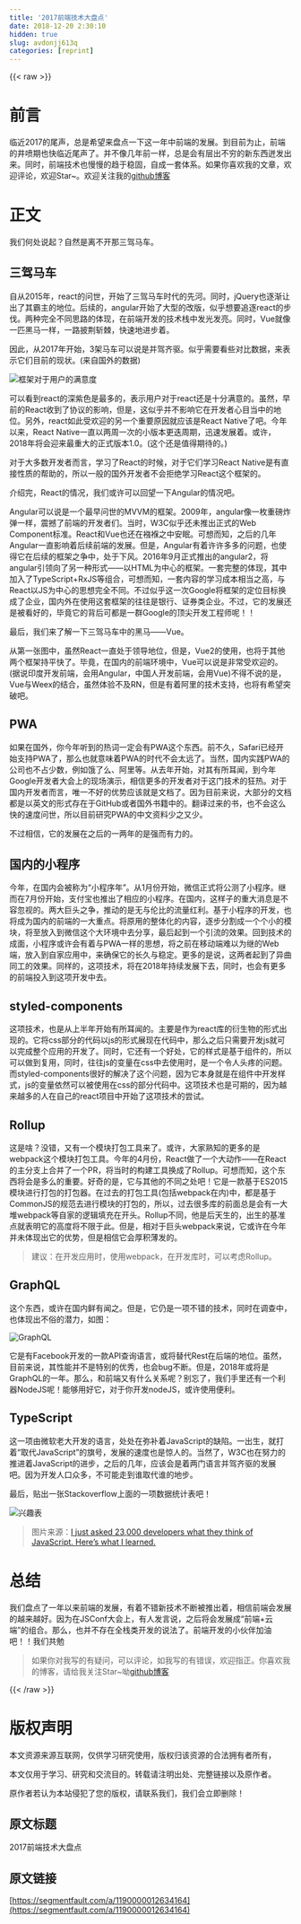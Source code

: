 ```yaml
---
title: '2017前端技术大盘点' 
date: 2018-12-20 2:30:10
hidden: true
slug: avdonjj613q
categories: [reprint]
---
```


{{< raw >}}

                    
<h1 id="articleHeader0">前言</h1>
<p>临近2017的尾声，总是希望来盘点一下这一年中前端的发展。到目前为止，前端的井喷期也快临近尾声了。并不像几年前一样，总是会有层出不穷的新东西迸发出来。同时，前端技术也慢慢的趋于稳固，自成一套体系。如果你喜欢我的文章，欢迎评论，欢迎Star~。欢迎关注我的<a href="https://github.com/laizimo/zimo-article" rel="nofollow noreferrer" target="_blank">github博客</a></p>
<h1 id="articleHeader1">正文</h1>
<p>我们何处说起？自然是离不开那三驾马车。</p>
<h2 id="articleHeader2">三驾马车</h2>
<p>自从2015年，react的问世，开始了三驾马车时代的先河。同时，jQuery也逐渐让出了其霸主的地位。后续的，angular开始了大型的改版，似乎想要追逐react的步伐。两种完全不同思路的体现，在前端开发的技术栈中发光发亮。同时，Vue就像一匹黑马一样，一路披荆斩棘，快速地进步着。</p>
<p>因此，从2017年开始，3架马车可以说是并驾齐驱。似乎需要看些对比数据，来表示它们目前的现状。(来自国外的数据)</p>
<p><span class="img-wrap"><img data-src="/img/remote/1460000012634169?w=1792&amp;h=1312" src="https://static.alili.tech/img/remote/1460000012634169?w=1792&amp;h=1312" alt="框架对于用户的满意度" title="框架对于用户的满意度" style="cursor: pointer; display: inline;"></span></p>
<p>可以看到react的深紫色是最多的，表示用户对于react还是十分满意的。虽然，早前的React收到了协议的影响，但是，这似乎并不影响它在开发者心目当中的地位。另外，react如此受欢迎的另一个重要原因就应该是React Native了吧。今年以来，React Native一直以两周一次的小版本更迭周期，迅速发展着。或许，2018年将会迎来最重大的正式版本1.0。(这个还是值得期待的。)</p>
<p>对于大多数开发者而言，学习了React的时候，对于它们学习React Native是有直接性质的帮助的，所以一般的国外开发者不会拒绝学习React这个框架的。</p>
<p>介绍完，React的情况，我们或许可以回望一下Angular的情况吧。</p>
<p>Angular可以说是一个最早问世的MVVM的框架。2009年，angular像一枚重磅炸弹一样，震撼了前端的开发者们。当时，W3C似乎还未推出正式的Web Component标准。React和Vue也还在襁褓之中安眠。可想而知，之后的几年Angular一直影响着后续前端的发展。但是，Angular有着许许多多的问题，也使得它在后续的框架之争中，处于下风。2016年9月正式推出的angular2，将angular引领向了另一种形式——以HTML为中心的框架。一套完整的体现，其中加入了TypeScript+RxJS等组合，可想而知，一套内容的学习成本相当之高，与React以JS为中心的思想完全不同。不过似乎这一次Google将框架的定位目标换成了企业，国内外在使用这套框架的往往是银行、证券类企业。不过，它的发展还是被看好的，毕竟它的背后可都是一群Google的顶尖开发工程师呢！！</p>
<p>最后，我们来了解一下三驾马车中的黑马——Vue。</p>
<p>从第一张图中，虽然React一直处于领导地位，但是，Vue2的使用，也将于其他两个框架持平快了。毕竟，在国内的前端环境中，Vue可以说是非常受欢迎的。(据说印度开发前端，会用Angular，中国人开发前端，会用Vue)不得不说的是，Vue与Weex的结合，虽然体验不及RN，但是有着阿里的技术支持，也将有希望突破吧。</p>
<h2 id="articleHeader3">PWA</h2>
<p>如果在国外，你今年听到的热词一定会有PWA这个东西。前不久，Safari已经开始支持PWA了，那么也就意味着PWA的时代不会太远了。当然，国内实践PWA的公司也不占少数，例如饿了么、阿里等。从去年开始，对其有所耳闻，到今年Google开发者大会上的现场演示，相信更多的开发者对于这门技术的狂热。对于国内开发者而言，唯一不好的优势应该就是文档了。因为目前来说，大部分的文档都是以英文的形式存在于GitHub或者国外书籍中的。翻译过来的书，也不会这么快的速度问世，所以目前研究PWA的中文资料少之又少。</p>
<p>不过相信，它的发展在之后的一两年的是强而有力的。</p>
<h2 id="articleHeader4">国内的小程序</h2>
<p>今年，在国内会被称为“小程序年”。从1月份开始，微信正式将公测了小程序。继而在7月份开始，支付宝也推出了相应的小程序。在国内，这样子的重大消息是不容忽视的。两大巨头之争，推动的是无与伦比的流量红利。基于小程序的开发，也将成为国内的前端的一大重点。将原用的整体化的内容，逐步分割成一个个小的模块，将至放入到微信这个大环境中去分享，最后起到一个引流的效果。回到技术的成面，小程序或许会有着与PWA一样的思想，将之前在移动端难以为继的Web端，放入到自家应用中，来确保它的长久与稳定。更多的是说，这两者起到了异曲同工的效果。同样的，这项技术，将在2018年持续发展下去，同时，也会有更多的前端投入到这项开发中去。</p>
<h2 id="articleHeader5">styled-components</h2>
<p>这项技术，也是从上半年开始有所耳闻的。主要是作为react库的衍生物的形式出现的。它将css部分的代码以js的形式展现在代码中，那么之后只需要开发js就可以完成整个应用的开发了。同时，它还有一个好处，它的样式是基于组件的，所以可以做到复用，同时，往往js的变量在css中去使用时，是一个令人头疼的问题。而styled-components很好的解决了这个问题，因为它本身就是在组件中开发样式，js的变量依然可以被使用在css的部分代码中。这项技术也是可期的，因为越来越多的人在自己的react项目中开始了这项技术的尝试。</p>
<h2 id="articleHeader6">Rollup</h2>
<p>这是啥？没错，又有一个模块打包工具来了。或许，大家熟知的更多的是webpack这个模块打包工具。今年的4月份，React做了一个大动作——在React的主分支上合并了一个PR，将当时的构建工具换成了Rollup。可想而知，这个东西将会是多么的重要。好奇的是，它与其他的不同之处吧！它是一款基于ES2015模块进行打包的打包器。在过去的打包工具(包括webpack在内)中，都是基于CommonJS的规范去进行模块的打包的，所以，过去很多库的前面总是会有一大堆webpack等自家的逻辑填充在开头。Rollup不同，他是后天生的，出生的基准点就表明它的高度将不限于此。但是，相对于巨头webpack来说，它或许在今年并未体现出它的优势，但是相信它会厚积薄发的。</p>
<blockquote>建议：在开发应用时，使用webpack，在开发库时，可以考虑Rollup。</blockquote>
<h2 id="articleHeader7">GraphQL</h2>
<p>这个东西，或许在国内鲜有闻之。但是，它仍是一项不错的技术，同时在调查中，也体现出不俗的潜力，如图：</p>
<p><span class="img-wrap"><img data-src="/img/remote/1460000012634170?w=720&amp;h=517" src="https://static.alili.tech/img/remote/1460000012634170?w=720&amp;h=517" alt="GraphQL" title="GraphQL" style="cursor: pointer; display: inline;"></span></p>
<p>它是有Facebook开发的一款API查询语言，或将替代Rest在后端的地位。虽然，目前来说，其性能并不是特别的优秀，也会bug不断。但是，2018年或将是GraphQL的一年。那么，和前端又有什么关系呢？别忘了，我们手里还有一个利器NodeJS呢！能够用好它，对于你开发nodeJS，或许使用便利。</p>
<h2 id="articleHeader8">TypeScript</h2>
<p>这一项由微软老大开发的语言，处处在弥补着JavaScript的缺陷。一出生，就打着“取代JavaScript”的旗号，发展的速度也是惊人的。当然了，W3C也在努力的推进着JavaScript的进步，之后的几年，应该会是着两门语言并驾齐驱的发展吧。因为开发人口众多，不可能走到谁取代谁的地步。</p>
<p>最后，贴出一张Stackoverflow上面的一项数据统计表吧！</p>
<p><span class="img-wrap"><img data-src="/img/remote/1460000012634171" src="https://static.alili.tech/img/remote/1460000012634171" alt="兴趣表" title="兴趣表" style="cursor: pointer; display: inline;"></span></p>
<blockquote>图片来源：<a href="https://medium.freecodecamp.org/i-just-asked-23-000-developers-what-they-think-of-javascript-heres-what-i-learned-9a06b61998fa" rel="nofollow noreferrer" target="_blank">I just asked 23,000 developers what they think of JavaScript. Here’s what I learned.</a>
</blockquote>
<h1 id="articleHeader9">总结</h1>
<p>我们盘点了一年以来前端的发展，有着不错新技术不断被推出着，相信前端会发展的越来越好。因为在JSConf大会上，有人发言说，之后将会发展成“前端+云端”的组合。那么，也并不存在全栈类开发的说法了。前端开发的小伙伴加油吧！！我们共勉</p>
<blockquote>如果你对我写的有疑问，可以评论，如我写的有错误，欢迎指正。你喜欢我的博客，请给我关注Star~呦<a href="https://github.com/laizimo/zimo-article" rel="nofollow noreferrer" target="_blank">github博客</a>
</blockquote>

                
{{< /raw >}}

# 版权声明
本文资源来源互联网，仅供学习研究使用，版权归该资源的合法拥有者所有，

本文仅用于学习、研究和交流目的。转载请注明出处、完整链接以及原作者。

原作者若认为本站侵犯了您的版权，请联系我们，我们会立即删除！

## 原文标题
2017前端技术大盘点

## 原文链接
[https://segmentfault.com/a/1190000012634164](https://segmentfault.com/a/1190000012634164)

